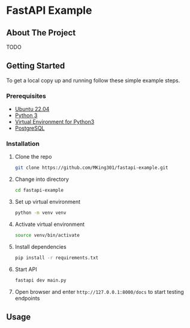 # FastAPI Example


<!-- ABOUT THE PROJECT -->
## About The Project

TODO


<!-- GETTING STARTED -->
## Getting Started

To get a local copy up and running follow these simple example steps.

### Prerequisites

* [Ubuntu 22.04](https://ubuntu.com/blog/tag/22-04-lts)
* [Python 3](https://www.python.org/downloads/)
* [Virtual Environment for Python3](https://virtualenv.pypa.io/en/latest/installation.html)
* [PostgreSQL](https://www.postgresql.org/download/)


### Installation

1. Clone the repo
   ```sh
   git clone https://github.com/MKing301/fastapi-example.git
   ```
2. Change into directory
    ```sh
    cd fastapi-example
    ```
3. Set up virtual environment
    ```sh
    python -m venv venv
    ```
4. Activate virtual environment
    ```sh
    source venv/bin/activate
    ```
5. Install dependencies
   ```sh
   pip install -r requirements.txt
   ```
4. Start API
    ```sh
   fastapi dev main.py
   ```
5. Open browser and enter `http://127.0.0.1:8000/docs` to start testing endpoints


<!-- USAGE EXAMPLES -->
## Usage
